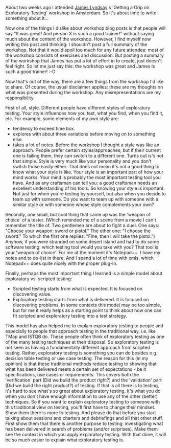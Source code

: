 <html><body><p>About two weeks ago I attended <a title="James Lindsay's site" href="http://www.workroom-productions.com/">James Lyndsay</a>'s 'Getting a Grip on Exploratory Testing' workshop in Amsterdam. So it's about time to write something about it...

Now one of the things I dislike about workshop blog posts is that people will say "It was great! And person X is such a good trainer!" without saying much about the content of the workshop. However, I find myself now writing this post and thinking: I shouldn't post a full summary of the workshop. Not that it would spoil too much for any future attendee: most of the workshop consists of exercises and discussion. But posting a summary of the workshop that James has put a lot of effort in to create, just doesn't feel right. So let me just say this: the workshop was great and James is such a good trainer! :-D

Now that's out of the way, there are a few things from the workshop I'd like to share. Of course, the usual disclaimer applies: these are my thoughts on what was presented during the workshop. Any misrepresentations are my responsibility.

First of all, style. Different people have different styles of exploratory testing. Your style influences how you test, what you find, when you find it, etc. For example, some elements of my own style are:
- tendency to exceed time box.
- explores with about three variations before moving on to something else.
- takes a lot of notes.
Before the workshop I thought a style was like an approach. People prefer certain styles/approaches, but if their current one is failing them, they can switch to a different one. Turns out is's not that simple. Style is very much like your personality and you don't switch those easily either.
That does not mean it's not a good thing to know what your style is like. Your style is an important part of how your mind works. Your mind is probably the most important testing tool you have. And as any craftsman can tell you: a good craftsman needs an excellent understanding of his tools. So knowing your style is important. Not just for when you're testing by yourself, but also when you decide to team up with someone. Do you want to team up with someone with a similar style or with someone whose style complements your own?

Secondly, one small, but cool thing that came up was the 'weapon of choice' of a tester. (Which reminded me of a scene from a movie I can't remember the title of. Two gentlemen are about to fight a duel. One says: "Choose your weapon: sword or pistol." The other one: "I choose the sword." To which the first one replies: "Fine, then I will take the pistol.") Anyhow, if you were stranded on some desert island and had to do some software testing: which testing tool would you take with you? That tool is your 'weapon of choice'. For me at the moment it's Notepad++. I have my notes and to do-list in there. And I spend a lot of time with xmls, which Notepad++ does quite nicely with the proper plug-in.

Finally, perhaps the most important thing I learned is a simple model about exploratory vs. scripted testing:
- Scripted testing starts from what is expected. It is focused on discovering value.
- Exploratory testing starts from what is delivered. It is focused on discovering problems.
In some contexts this model may be too simple, but for me it really helps as a starting point to think about how one can fit scripted and exploratory testing into a test strategy.

This model has also helped me to explain exploratory testing to people and especially to people that approach testing in the traditional way, i.e. like TMap and ISTQB do. These people often think of exploratory testing as one of the many testing techniques at their disposal. So exploratory testing is not seen as having a fundamentally different approach from scripted testing. Rather, exploratory testing is something you can do besides e.g. decision table testing or use case testing.
The reason for this (in my opinion) is that these traditional methods reduce testing to showing that what has been delivered meets a certain set of expectations - be it specifications, use cases or requirements. This covers both the 'verification' part (Did we build the product right?) and the 'validation' part (Did we build the right product?) of testing. If that is all there is to testing, it's hard to see what's so great about exploratory testing. It's what you do when you don't have enough information to use any of the other (better) techniques.
So if you want to explain exploratory testing to someone with this traditional view on testing, you'll first have to change their mindset. Show them there is more to testing. And please do that before you start talking about sessions and charters and debriefings and all that other stuff. First show them that there is another purpose to testing: investigating what has been delivered in search of problems (and/or surprises). Make them see the context in which you apply exploratory testing. With that done, it will be so much easier to explain what exploratory testing is.</p></body></html>